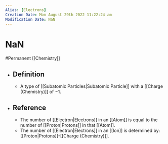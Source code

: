 ```yaml
---
Alias: [Electrons]
Creation Date: Mon August 29th 2022 11:22:24 am 
Modification Date: NaN
---
```

# NaN
#Permanent [[Chemistry]]

- ## Definition
	- A type of [[Subatomic Particles|Subatomic Particle]] with a [[Charge (Chemistry)]] of $-1$.
- ## Reference
	- The number of [[Electron|Electrons]] in an [[Atom]] is equal to the number of [[Proton|Protons]] in that [[Atom]].
	- The number of [[Electron|Electrons]] in an [[Ion]] is determined by: [[Proton|Protons]]-[[Charge (Chemistry)]].